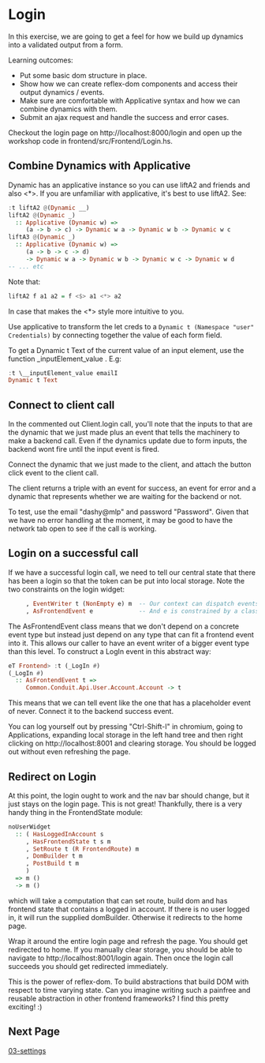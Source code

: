 # Login

In this exercise, we are going to get a feel for how we build up dynamics into a validated output from a form.

Learning outcomes:
- Put some basic dom structure in place.
- Show how we can create reflex-dom components and access their output dynamics / events.
- Make sure are comfortable with Applicative syntax and how we can combine dynamics with them.
- Submit an ajax request and handle the success and error cases.

Checkout the login page on http://localhost:8000/login and open up the workshop code in frontend/src/Frontend/Login.hs.

## Combine Dynamics with Applicative

Dynamic has an applicative instance so you can use liftA2 and friends and also <*>. If you are unfamiliar with applicative, it's best to use liftA2. See:

```haskell
:t liftA2 @(Dynamic __)
liftA2 @(Dynamic _)
  :: Applicative (Dynamic w) =>
     (a -> b -> c) -> Dynamic w a -> Dynamic w b -> Dynamic w c
liftA3 @(Dynamic _)
  :: Applicative (Dynamic w) =>
     (a -> b -> c -> d)
     -> Dynamic w a -> Dynamic w b -> Dynamic w c -> Dynamic w d
-- ... etc
```

Note that:
```haskell
liftA2 f a1 a2 = f <$> a1 <*> a2
```

In case that makes the <*> style more intuitive to you.

Use applicative to transform the let creds to a `Dynamic t (Namespace "user" Credentials)` by connecting together the value of each form field.

To get a Dynamic t Text of the current value of an input element, use the function \_inputElement_value . E.g:

```haskell
:t \__inputElement_value emailI
Dynamic t Text
 ```

## Connect to client call

In the commented out Client.login call, you'll note that the inputs to that are the dynamic that we just made plus an event that tells the machinery to make a backend call. Even if the dynamics update due to form inputs, the backend wont fire until the input event is fired.

Connect the dynamic that we just made to the client, and attach the button click event to the client call.

The client returns a triple with an event for success, an event for error and a dynamic that represents whether we are waiting for the backend or not.

To test, use the email "dashy@mlp" and password "Password". Given that we have no error handling at the moment, it may be good to have the network tab open to see if the call is working.

## Login on a successful call

If we have a successful login call, we need to tell our central state that there has been a login so that the token can be put into local storage. Note the two constraints on the login widget:

```haskell
     , EventWriter t (NonEmpty e) m  -- Our context can dispatch events of type NonEmpty e
     , AsFrontendEvent e             -- And e is constrained by a classy prism.
```

The AsFrontendEvent class means that we don't depend on a concrete event type but instead just depend on any type that can fit a frontend event into it. This allows our caller to have an event writer of a bigger event type than this level. To construct a LogIn event in this abstract way:

```haskell
eT Frontend> :t (_LogIn #)
(_LogIn #)
  :: AsFrontendEvent t =>
     Common.Conduit.Api.User.Account.Account -> t
```

This means that we can tell event like the one that has a placeholder event of never. Connect it to the backend success event.

You can log yourself out by pressing "Ctrl-Shift-I" in chromium, going to Applications, expanding local storage in the left hand tree and then right clicking on http://localhost:8001 and clearing storage. You should be logged out without even refreshing the page.

## Redirect on Login

At this point, the login ought to work and the nav bar should change, but it just stays on the login page. This is not great! Thankfully, there is a very handy thing in the FrontendState module:

```haskell
noUserWidget
  :: ( HasLoggedInAccount s
     , HasFrontendState t s m
     , SetRoute t (R FrontendRoute) m
     , DomBuilder t m
     , PostBuild t m
     )
  => m ()
  -> m ()
```

which will take a computation that can set route, build dom and has frontend state that contains a logged in account. If there is no user logged in, it will run the supplied domBuilder. Otherwise it redirects to the home page.

Wrap it around the entire login page and refresh the page. You should get redirected to home. If you manually clear storage, you should be able to navigate to http://localhost:8001/login again. Then once the login call succeeds you should get redirected immediately.

This is the power of reflex-dom. To build abstractions that build DOM with respect to time varying state. Can you imagine writing such a painfree and reusable abstraction in other frontend frameworks? I find this pretty exciting! :)

## Next Page

[03-settings](./03-settings.md)

